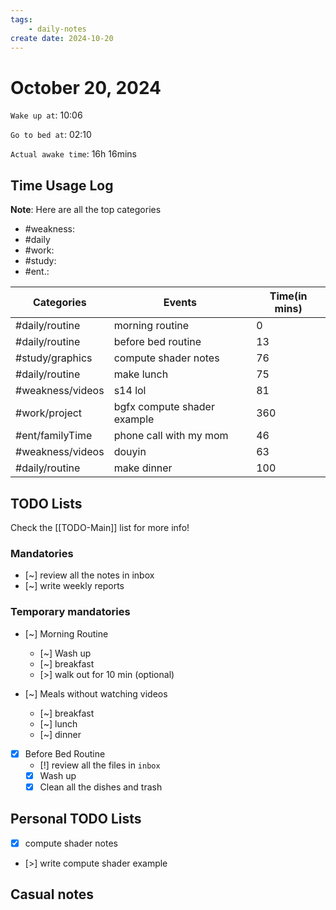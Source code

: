 ```yaml
---
tags: 
    - daily-notes
create date: 2024-10-20
---
```


# October 20, 2024

`Wake up at`: 10:06

`Go to bed at`: 02:10

`Actual awake time`: 16h 16mins

## Time Usage Log

**Note**: Here are all the top categories

- #weakness: 
- #daily
- #work:
- #study:
- #ent.:

| Categories       | Events                      | Time(in mins) |
|------------------|-----------------------------|---------------|
| #daily/routine   | morning routine             | 0             |
| #daily/routine   | before bed routine          | 13            |
| #study/graphics  | compute shader notes        | 76            |
| #daily/routine   | make lunch                  | 75            |
| #weakness/videos | s14 lol                     | 81            |
| #work/project    | bgfx compute shader example | 360           |
| #ent/familyTime  | phone call with my mom      | 46            |
| #weakness/videos | douyin                      | 63            |
| #daily/routine   | make dinner                 | 100           |


## TODO Lists

Check the [[TODO-Main]] list for more info!

### Mandatories

- [~] review all the notes in inbox
- [~] write weekly reports

### Temporary mandatories

- [~] Morning Routine 
    - [~] Wash up
    - [~] breakfast
    - [>] walk out for 10 min (optional)

- [~] Meals without watching videos
    - [~] breakfast
    - [~] lunch
    - [~] dinner

- [x] Before Bed Routine
    - [!] review all the files in `inbox`
    - [x] Wash up
    - [x] Clean all the dishes and trash
    
## Personal TODO Lists

- [x] compute shader notes
- [>] write compute shader example

## Casual notes
